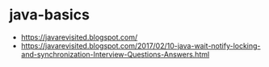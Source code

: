 # java-basics

* https://javarevisited.blogspot.com/
* https://javarevisited.blogspot.com/2017/02/10-java-wait-notify-locking-and-synchronization-Interview-Questions-Answers.html